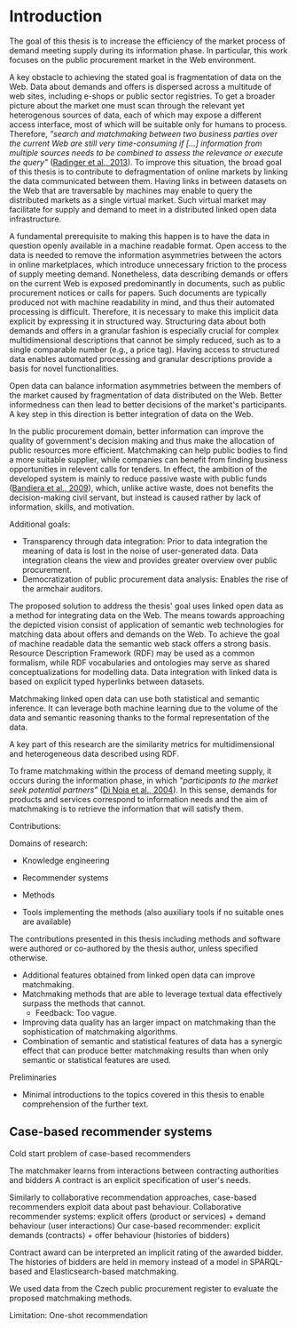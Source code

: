 # Introduction

<!--
Explain why a more precise title would be "Matchmaking public procurement linked open data".
Explain why such a significant share of the dissertation is devoted to data preparation.
-->

The goal of this thesis is to increase the efficiency of the market process of demand meeting supply during its information phase.
In particular, this work focuses on the public procurement market in the Web environment. 

A key obstacle to achieving the stated goal is fragmentation of data on the Web.
Data about demands and offers is dispersed across a multitude of web sites, including e-shops or public sector registries. 
To get a broader picture about the market one must scan through the relevant yet heterogenous sources of data, each of which may expose a different access interface, most of which will be suitable only for humans to process.
Therefore, *"search and matchmaking between two business parties over the current Web are still very time-consuming if [...] information from multiple sources needs to be combined to assess the relevance or execute the query"* ([Radinger et al., 2013](#Radinger2013)).
To improve this situation, the broad goal of this thesis is to contribute to defragmentation of online markets by linking the data communicated between them.
Having links in between datasets on the Web that are traversable by machines may enable to query the distributed markets as a single virtual market.
Such virtual market may facilitate for supply and demand to meet in a distributed linked open data infrastructure.

A fundamental prerequisite to making this happen is to have the data in question openly available in a machine readable format.
Open access to the data is needed to remove the information asymmetries between the actors in online marketplaces, which introduce unnecessary friction to the process of supply meeting demand.
Nonetheless, data describing demands or offers on the current Web is exposed predominantly in documents, such as public procurement notices or calls for papers.
Such documents are typically produced not with machine readability in mind, and thus their automated processing is difficult.
Therefore, it is necessary to make this implicit data explicit by expressing it in structured way.
Structuring data about both demands and offers in a granular fashion is especially crucial for complex multidimensional descriptions that cannot be simply reduced, such as to a single comparable number (e.g., a price tag).
Having access to structured data enables automated processing and granular descriptions provide a basis for novel functionalities.

Open data can balance information asymmetries between the members of the market caused by fragmentation of data distributed on the Web.
Better informedness can then lead to better decisions of the market's participants.
A key step in this direction is better integration of data on the Web.

In the public procurement domain, better information can improve the quality of government's decision making and thus make the allocation of public resources more efficient.
Matchmaking can help public bodies to find a more suitable supplier, while companies can benefit from finding business opportunities in relevent calls for tenders.
In effect, the ambition of the developed system is mainly to reduce passive waste with public funds ([Bandiera et al., 2009](#Bandiera2009)), which, unlike active waste, does not benefits the decision-making civil servant, but instead is caused rather by lack of information, skills, and motivation.

Additional goals:

* Transparency through data integration: Prior to data integration the meaning of data is lost in the noise of user-generated data. Data integration cleans the view and provides greater overview over public procurement.
* Democratization of public procurement data analysis: Enables the rise of the armchair auditors.

The proposed solution to address the thesis' goal uses linked open data as a method for integrating data on the Web.
The means towards approaching the depicted vision consist of application of semantic web technologies for matching data about offers and demands on the Web.
To achieve the goal of machine readable data the semantic web stack offers a strong basis.
Resource Description Framework (RDF) may be used as a common formalism, while RDF vocabularies and ontologies may serve as shared conceptualizations for modelling data.
Data integration with linked data is based on explicit typed hyperlinks between datasets.

Matchmaking linked open data can use both statistical and semantic inference.
It can leverage both machine learning due to the volume of the data and semantic reasoning thanks to the formal representation of the data.

A key part of this research are the similarity metrics for multidimensional and heterogeneous data described using RDF.

To frame matchmaking within the process of demand meeting supply, it occurs during the information phase, in which *"participants to the market seek potential partners"* ([Di Noia et al., 2004](#DiNoia2004)).
In this sense, demands for products and services correspond to information needs and the aim of matchmaking is to retrieve the information that will satisfy them.

Contributions: <!-- They are also in the conclusions. -->

Domains of research:

* Knowledge engineering
* Recommender systems

* Methods
* Tools implementing the methods (also auxiliary tools if no suitable ones are available)

The contributions presented in this thesis including methods and software were authored or co-authored by the thesis author, unless specified otherwise.

<!--
## Core hypotheses
FIXME Feedback: De-emphasize hypotheses.
-->

* Additional features obtained from linked open data can improve matchmaking.
* Matchmaking methods that are able to leverage textual data effectively surpass the methods that cannot.
  * Feedback: Too vague.
* Improving data quality has an larger impact on matchmaking than the sophistication of matchmaking algorithms.
* Combination of semantic and statistical features of data has a synergic effect that can produce better matchmaking results than when only semantic or statistical features are used.

Preliminaries
- Minimal introductions to the topics covered in this thesis to enable comprehension of the further text.

## Case-based recommender systems

Cold start problem of case-based recommenders

The matchmaker learns from interactions between contracting authorities and bidders
A contract is an explicit specification of user's needs.

Similarly to collaborative recommendation approaches, case-based recommenders exploit data about past behaviour.
Collaborative recommender systems: explicit offers (product or services) + demand behaviour (user interactions)
Our case-based recommender: explicit demands (contracts) + offer behaviour (histories of bidders)

Contract award can be interpreted an implicit rating of the awarded bidder.
The histories of bidders are held in memory instead of a model in SPARQL-based and Elasticsearch-based matchmaking.

<!--
## Matchmaking
-->

We used data from the Czech public procurement register to evaluate the proposed matchmaking methods.

Limitation: One-shot recommendation

<!-- TODO: Explain the difference between matchmaking and recommender systems. (Notion of a query.) -->
